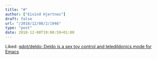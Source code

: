 ```yaml
---
title: "#"
author: ["Eivind Hjertnes"]
draft: false
url: "/2018/12/08/2/1946"
type: "post"
date: 2018-12-08T19:00:59+01:00
---
```


Liked: [qdot/deldo: Deldo is a sex toy
control and teledildonics mode for Emacs](https://github.com/qdot/deldo)
